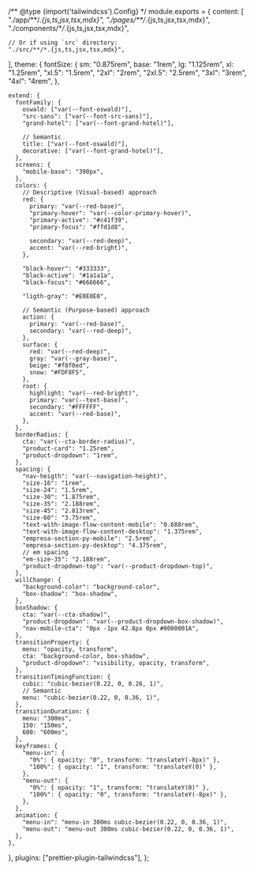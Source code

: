 /** @type {import('tailwindcss').Config} \*/
module.exports = {
content: [
"./app/**/_.{js,ts,jsx,tsx,mdx}",
"./pages/\*\*/_.{js,ts,jsx,tsx,mdx}",
"./components/\*_/_.{js,ts,jsx,tsx,mdx}",

    // Or if using `src` directory:
    "./src/**/*.{js,ts,jsx,tsx,mdx}",

],
theme: {
fontSize: {
sm: "0.875rem",
base: "1rem",
lg: "1.125rem",
xl: "1.25rem",
"xl.5": "1.5rem",
"2xl": "2rem",
"2xl.5": "2.5rem",
"3xl": "3rem",
"4xl": "4rem",
},

    extend: {
      fontFamily: {
        oswald: ["var(--font-oswald)"],
        "src-sans": ["var(--font-src-sans)"],
        "grand-hotel": ["var(--font-grand-hotel)"],

        // Semantic
        title: ["var(--font-oswald)"],
        decorative: ["var(--font-grand-hotel)"],
      },
      screens: {
        "mobile-base": "390px",
      },
      colors: {
        // Descriptive (Visual-based) approach
        red: {
          primary: "var(--red-base)",
          "primary-hover": "var(--color-primary-hover)",
          "primary-active": "#c41f39",
          "primary-focus": "#ffd1d8",

          secondary: "var(--red-deep)",
          accent: "var(--red-bright)",
        },

        "black-hover": "#333333",
        "black-active": "#1a1a1a",
        "black-focus": "#666666",

        "ligth-gray": "#E0E0E0",

        // Semantic (Purpose-based) approach
        action: {
          primary: "var(--red-base)",
          secondary: "var(--red-deep)",
        },
        surface: {
          red: "var(--red-deep)",
          gray: "var(--gray-base)",
          beige: "#f8f0ed",
          snow: "#FDF8F5",
        },
        root: {
          highlight: "var(--red-bright)",
          primary: "var(--text-base)",
          secondary: "#FFFFFF",
          accent: "var(--red-base)",
        },
      },
      borderRadius: {
        cta: "var(--cta-border-radius)",
        "product-card": "1.25rem",
        "product-dropdown": "1rem",
      },
      spacing: {
        "nav-heigth": "var(--navigation-height)",
        "size-16": "1rem",
        "size-24": "1.5rem",
        "size-30": "1.875rem",
        "size-35": "2.188rem",
        "size-45": "2.813rem",
        "size-60": "3.75rem",
        "text-with-image-flow-content-mobile": "0.688rem",
        "text-with-image-flow-content-desktop": "1.375rem",
        "empresa-section-py-mobile": "2.5rem",
        "empresa-section-py-desktop": "4.375rem",
        // em spacing
        "em-size-35": "2.188rem",
        "product-dropdown-top": "var(--product-dropdown-top)",
      },
      willChange: {
        "background-color": "background-color",
        "box-shadow": "box-shadow",
      },
      boxShadow: {
        cta: "var(--cta-shadow)",
        "product-dropdown": "var(--product-dropdown-box-shadow)",
        "nav-mobile-cta": "0px -1px 42.8px 0px #0000001A",
      },
      transitionProperty: {
        menu: "opacity, transform",
        cta: "background-color, box-shadow",
        "product-dropdown": "visibility, opacity, transform",
      },
      transitionTimingFunction: {
        cubic: "cubic-bezier(0.22, 0, 0.26, 1)",
        // Semantic
        menu: "cubic-bezier(0.22, 0, 0.36, 1)",
      },
      transitionDuration: {
        menu: "300ms",
        150: "150ms",
        600: "600ms",
      },
      keyframes: {
        "menu-in": {
          "0%": { opacity: "0", transform: "translateY(-8px)" },
          "100%": { opacity: "1", transform: "translateY(0)" },
        },
        "menu-out": {
          "0%": { opacity: "1", transform: "translateY(0)" },
          "100%": { opacity: "0", transform: "translateY(-8px)" },
        },
      },
      animation: {
        "menu-in": "menu-in 300ms cubic-bezier(0.22, 0, 0.36, 1)",
        "menu-out": "menu-out 300ms cubic-bezier(0.22, 0, 0.36, 1)",
      },
    },

},
plugins: ["prettier-plugin-tailwindcss"],
};
